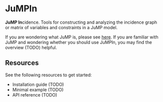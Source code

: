 # JuMPIn
**JuMP In**cidence. Tools for constructing and analyzing the incidence
graph or matrix of variables and constraints in a JuMP model.

If you are wondering what JuMP is, please see
[here](https://jump.dev/JuMP.jl/stable/).
If you are familiar with JuMP and wondering whether you
should use JuMPIn, you may find the overview (TODO) helpful.

## Resources
See the following resources to get started:
- Installation guide (TODO)
- Minimal example (TODO)
- API reference (TODO)
